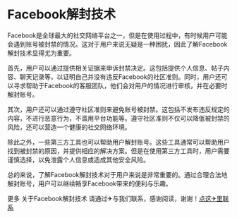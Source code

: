 # Facebook解封技术

Facebook是全球最大的社交网络平台之一，但是在使用过程中，有时候用户可能会遇到账号被封禁的情况。这对于用户来说无疑是一种困扰，因此了解Facebook解封技术显得尤为重要。

首先，用户可以通过提供相关证据来申诉封禁决定。这包括提供个人信息、帖子内容、聊天记录等，以证明自己并没有违反Facebook的社区准则。同时，用户还可以寻求帮助于Facebook的客服团队，他们会对用户的情况进行审核，并在必要时解封账号。

其次，用户还可以通过遵守社区准则来避免账号被封禁。这包括不发布违反规定的内容，不进行恶意行为，不滥用平台功能等。遵守社区准则不仅可以降低被封禁的风险，还可以营造一个健康的社交网络环境。

除此之外，一些第三方工具也可以帮助用户解封账号。这些工具通常可以帮助用户找到被封禁的原因，并提供相应的解决方案。但是在使用第三方工具时，用户需要谨慎选择，以免泄露个人信息或造成其他安全风险。

总的来说，了解Facebook解封技术对于用户来说是非常重要的。通过合理合法地解封账号，用户可以继续畅享Facebook带来的便利与乐趣。

更多 关于Facebook解封技术 请通过✈与我们联系，感谢阅读，谢谢！[点这✈里联系](https://acc.k02.cc)